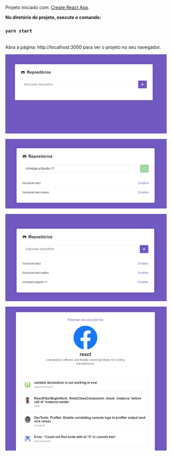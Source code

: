 Projeto iniciado com: [Create React App](https://github.com/facebook/create-react-app).

**No diretório do projeto, execute o comando:**
### `yarn start`

<br />
Abra a página: http://localhost:3000 para ver o projeto no seu navegador.

[![Exemplo1](https://raw.githubusercontent.com/rickson-simoes/Projeto_SPA_React/master/img_exemplos/exemplo1.png "Exemplo1")](https://raw.githubusercontent.com/rickson-simoes/Projeto_SPA_React/master/img_exemplos/exemplo1.png "Exemplo1")

[![Exemplo2](https://raw.githubusercontent.com/rickson-simoes/Projeto_SPA_React/master/img_exemplos/exemplo2.png "Exemplo2")](https://raw.githubusercontent.com/rickson-simoes/Projeto_SPA_React/master/img_exemplos/exemplo2.png "Exemplo2")

[![Exemplo4](https://raw.githubusercontent.com/rickson-simoes/Projeto_SPA_React/master/img_exemplos/exemplo4.png "Exemplo4")](https://raw.githubusercontent.com/rickson-simoes/Projeto_SPA_React/master/img_exemplos/exemplo4.png "Exemplo4")

[![Exemplo3](https://raw.githubusercontent.com/rickson-simoes/Projeto_SPA_React/master/img_exemplos/exemplo3.png "Exemplo3")](https://raw.githubusercontent.com/rickson-simoes/Projeto_SPA_React/master/img_exemplos/exemplo3.png "Exemplo3")
